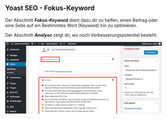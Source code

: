 ## Yoast SEO - Fokus-Keyword

Der Abschnitt _**Fokus-Keyword**_ dient dazu dir zu helfen, einen Beitrag oder eine Seite auf ein Bestimmtes Wort (Keyword) hin zu optimieren.

Der Abschnitt _**Analyse**_ zeigt dir, wo noch Verbesserungspotential besteht.

![image](./assets/yoast_seo_plugin_focus_keyword.jpg)

